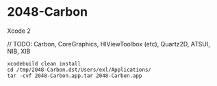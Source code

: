 2048-Carbon
===========

Xcode 2


// TODO: Carbon, CoreGraphics, HIViewToolbox (etc), Quartz2D, ATSUI, NIB, XIB

```
xcodebuild clean install
cd /tmp/2048-Carbon.dst/Users/exl/Applications/
tar -cvf 2048-Carbon.app.tar 2048-Carbon.app
```
